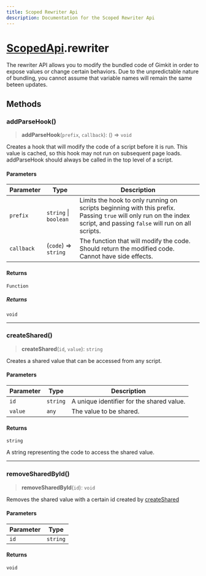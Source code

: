 ```yaml
---
title: Scoped Rewriter Api
description: Documentation for the Scoped Rewriter Api
---
```

# [ScopedApi](/api/scopedapi).rewriter

The rewriter API allows you to modify the bundled code of Gimkit in order to expose values
or change certain behaviors. Due to the unpredictable nature of bundling, you cannot assume that variable names
will remain the same beteen updates.

## Methods

### addParseHook()

> **addParseHook**(`prefix`, `callback`): () => `void`

Creates a hook that will modify the code of a script before it is run.
This value is cached, so this hook may not run on subsequent page loads.
addParseHook should always be called in the top level of a script.

#### Parameters

| Parameter | Type | Description |
| ------ | ------ | ------ |
| `prefix` | `string` \| `boolean` | Limits the hook to only running on scripts beginning with this prefix. Passing `true` will only run on the index script, and passing `false` will run on all scripts. |
| `callback` | (`code`) => `string` | The function that will modify the code. Should return the modified code. Cannot have side effects. |

#### Returns

`Function`

##### Returns

`void`

***

### createShared()

> **createShared**(`id`, `value`): `string`

Creates a shared value that can be accessed from any script.

#### Parameters

| Parameter | Type | Description |
| ------ | ------ | ------ |
| `id` | `string` | A unique identifier for the shared value. |
| `value` | `any` | The value to be shared. |

#### Returns

`string`

A string representing the code to access the shared value.

***

### removeSharedById()

> **removeSharedById**(`id`): `void`

Removes the shared value with a certain id created by [createShared](ScopedRewriter#createshared)

#### Parameters

| Parameter | Type |
| ------ | ------ |
| `id` | `string` |

#### Returns

`void`
